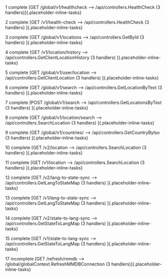 1 complete [GET /global/v1/healthcheck \--\>
/api/controllers.HealthCheck (3 handlers)]{.placeholder-inline-tasks}

2 complete [GET /v1/health-check \--\> /api/controllers.HealthCheck (3
handlers) ]{.placeholder-inline-tasks}

3 complete [GET /global/v1/locations \--\> /api/controllers.GetById (3
handlers) ]{.placeholder-inline-tasks}

4 complete [GET /v1/location/history \--\>
/api/controllers.GetClientLocationHistory (3 handlers)
]{.placeholder-inline-tasks}

5 complete [GET /global/v1/user/location \--\>
/api/controllers.GetClientLocation (3 handlers)
]{.placeholder-inline-tasks}

6 complete [GET /global/v1/search \--\>
/api/controllers.GetLocationByText (3 handlers)
]{.placeholder-inline-tasks}

7 complete [POST /global/v1/search \--\>
/api/controllers.GetLocationsByText (3 handlers)
]{.placeholder-inline-tasks}

8 complete [GET /global/v1/location/search \--\>
/api/controllers.SearchLocation (3 handlers)
]{.placeholder-inline-tasks}

9 complete [GET /global/v1/countries/ \--\>
/api/controllers.GetCountryByIso (3 handlers)
]{.placeholder-inline-tasks}

10 complete [GET /v2/location \--\> /api/controllers.SearchLocation (3
handlers) ]{.placeholder-inline-tasks}

11 complete [GET /v1/location \--\> /api/controllers.SearchLocation (3
handlers) ]{.placeholder-inline-tasks}

12 complete [GET /v2/lang-to-state-sync \--\>
/api/controllers.GetLangToStateMap (3 handlers)
]{.placeholder-inline-tasks}

13 complete [GET /v1/lang-to-state-sync \--\>
/api/controllers.GetLangToStateMap (3 handlers)
]{.placeholder-inline-tasks}

14 complete [GET /v2/state-to-lang-sync \--\>
/api/controllers.GetStateToLangMap (3 handlers)
]{.placeholder-inline-tasks}

15 complete [GET /v1/state-to-lang-sync \--\>
/api/controllers.GetStateToLangMap (3 handlers)
]{.placeholder-inline-tasks}

17 incomplete [GET /refresh/mmdb \--\>
/global/globalContext.RefreshMMDBConnection (3
handlers)]{.placeholder-inline-tasks}
